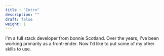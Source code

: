 ```yaml
---
title : "Intro"
description: ""
draft: false
weight: 1
---
```


I'm a full stack developer from bonnie Scotland. Over the years, I've been working primarily as a front-ender. Now I'd like to put some of my other skills to use.
